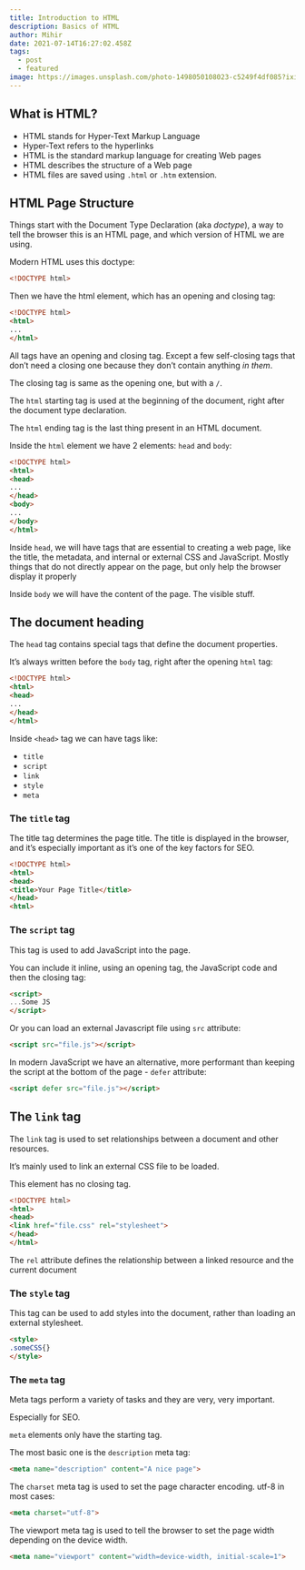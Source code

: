 ```yaml
---
title: Introduction to HTML
description: Basics of HTML
author: Mihir
date: 2021-07-14T16:27:02.458Z
tags:
  - post
  - featured
image: https://images.unsplash.com/photo-1498050108023-c5249f4df085?ixid=MnwxMjA3fDB8MHxzZWFyY2h8OXx8d2Vic2l0ZXxlbnwwfHwwfHw%3D&ixlib=rb-1.2.1&auto=format&fit=crop&w=500&q=60
---
```

## What is HTML?

- HTML stands for Hyper-Text Markup Language
- Hyper-Text refers to the hyperlinks
- HTML is the standard markup language for creating Web pages
- HTML describes the structure of a Web page
- HTML files are saved using `.html` or `.htm` extension.

## HTML Page Structure

Things start with the Document Type Declaration (aka *doctype*), a way to tell the browser this is an HTML page, and which version of HTML we are using.

Modern HTML uses this doctype:

```html
<!DOCTYPE html>
```

Then we have the html element, which has an opening and closing tag:

```html
<!DOCTYPE html>
<html>
...
</html>
```

All tags have an opening and closing tag. Except a few self-closing 
tags that don’t need a closing one because they don’t contain anything *in them*.

The closing tag is same as the opening one, but with a `/`.

The `html` starting tag is used at the beginning of the document, right after the document type declaration.

The `html` ending tag is the last thing present in an HTML document.

Inside the `html` element we have 2 elements: `head` and `body`:

```html
<!DOCTYPE html>
<html>
<head>
...
</head>
<body>
...
</body>
</html>
```

Inside `head`, we will have tags that are essential to creating a web page, like the title, the metadata, and internal or external CSS and JavaScript. Mostly things that do not directly appear on the page, but only help the browser display it properly 

Inside `body` we will have the content of the page. The visible stuff.

## The document heading

The `head` tag contains special tags that define the document properties.

It’s always written before the `body` tag, right after the opening `html` tag:

```html
<!DOCTYPE html>
<html>
<head>
...
</head>
</html>
```

Inside `<head>` tag we can have tags like:

- `title`
- `script`
- `link`
- `style`
- `meta`

### The `title` tag

The title tag determines the page title. The title is displayed in the browser, and it’s especially important as it’s one of the key factors for SEO.

```html
<!DOCTYPE html>
<html>
<head>
<title>Your Page Title</title>
</head>
<html>
```

### The `script` tag

This tag is used to add JavaScript into the page.

You can include it inline, using an opening tag, the JavaScript code and then the closing tag:

```html
<script>
...Some JS
</script>
```

Or you can load an external Javascript file using `src` attribute:

```html
<script src="file.js"></script>
```

In modern JavaScript we have an alternative, more performant than keeping the script at the bottom of the page - `defer` attribute:

```html
<script defer src="file.js"></script>
```

## The `link` tag

The `link` tag is used to set relationships between a document and other resources.

It’s mainly used to link an external CSS file to be loaded.

This element has no closing tag.

```html
<!DOCTYPE html>
<html>
<head>
<link href="file.css" rel="stylesheet">
</head>
</html>
```

The `rel` attribute defines the relationship between a linked resource and the current document

### The `style` tag

This tag can be used to add styles into the document, rather than loading an external stylesheet.

```html
<style>
.someCSS{}
</style>
```

### The `meta` tag

Meta tags perform a variety of tasks and they are very, very important.

Especially for SEO.

`meta` elements only have the starting tag.

The most basic one is the `description` meta tag:

```html
<meta name="description" content="A nice page">
```

The `charset` meta tag is used to set the page character encoding. utf-8 in most cases:

```html
<meta charset="utf-8">
```

The viewport meta tag is used to tell the browser to set the page width depending on the device width.

```html
<meta name="viewport" content="width=device-width, initial-scale=1">
```